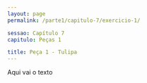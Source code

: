 ```yaml
---
layout: page
permalink: /parte1/capitulo-7/exercicio-1/

sessao: Capítulo 7
capitulo: Peças 1

title: Peça 1 - Tulipa
---
```


Aqui vai o texto